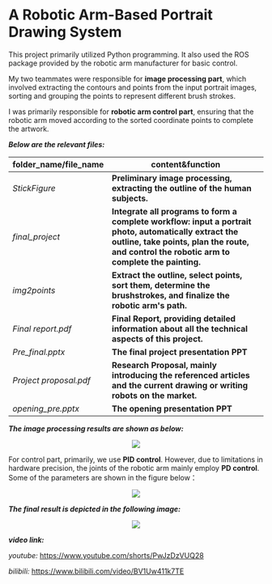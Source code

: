 # A Robotic Arm-Based Portrait Drawing System

This project primarily utilized Python programming. It also used the ROS package provided by the robotic arm manufacturer for basic control. 

My two teammates were responsible for **image processing part**, which involved extracting the contours and points from the input portrait images, sorting and grouping the points to represent different brush strokes. 

I was primarily responsible for **robotic arm control part**, ensuring that the robotic arm moved according to the sorted coordinate points to complete the artwork.


**_Below are the relevant files:_**

|folder_name/file_name|content&function|
|------|-----|
|_StickFigure_|**Preliminary image processing, extracting the outline of the human subjects.**|
|_final_project_|**Integrate all programs to form a complete workflow: input a portrait photo, automatically extract the outline, take points, plan the route, and control the robotic arm to complete the painting.**|
|_img2points_|**Extract the outline, select points, sort them, determine the brushstrokes, and finalize the robotic arm's path.**|
|_Final report.pdf_|**Final Report, providing detailed information about all the technical aspects of this project.**|
|_Pre_final.pptx_|**The final project presentation PPT**|
|_Project proposal.pdf_|**Research Proposal, mainly introducing the referenced articles and the current drawing or writing robots on the market.**|
|_opening_pre.pptx_|**The opening presentation PPT**|

**_The image processing results are shown as below:_**

<div align=center>
<img src="https://github.com/anOrangeCat1/projects_sustech/assets/99580008/3c7d9f0e-0fa6-42d3-af2c-7b6bc0e16ac8"  />
</div>

For control part, primarily, we use **PID control**. However, due to limitations in hardware precision, the joints of the robotic arm mainly employ **PD control**. Some of the parameters are shown in the figure below：
<div align=center>
<img src="https://github.com/anOrangeCat1/projects_sustech/assets/99580008/9da2936b-0ed6-4b61-b709-8116c665cbd1"  />
</div>

**_The final result is depicted in the following image:_**
<div align=center>
<img src="https://github.com/anOrangeCat1/projects_sustech/assets/99580008/c14db0ab-eb0c-4b48-8fb9-894eb76a39df"  />
</div>


**_video link:_**

_youtube:_ https://www.youtube.com/shorts/PwJzDzVUQ28

_bilibili:_ https://www.bilibili.com/video/BV1Uw411k7TE


